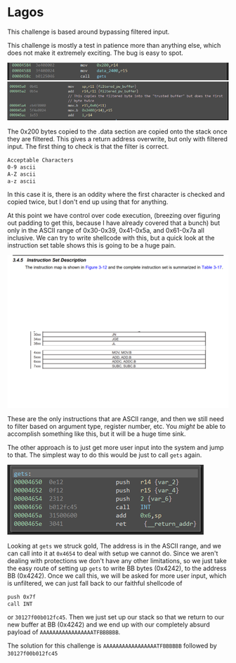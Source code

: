 # Lagos

This challenge is based around bypassing filtered input.

This challenge is mostly a test in patience more than anything else, which does not make it extremely exciting. The bug is easy to spot.

![](images/bug.PNG)
![](images/bug_cont.PNG)

The 0x200 bytes copied to the .data section are copied onto the stack once they are filtered. This gives a return address overwrite, but only with filtered input. The first thing to check is that the filter is correct.

```
Acceptable Characters
0-9 ascii
A-Z ascii
a-z ascii
```

In this case it is, there is an oddity where the first character is checked and copied twice, but I don't end up using that for anything. 

At this point we have control over code execution, (breezing over figuring out padding to get this, because I have already covered that a bunch) but only in the ASCII range of 0x30-0x39, 0x41-0x5a, and 0x61-0x7a all inclusive. We can try to write shellcode with this, but a quick look at the instruction set table shows this is going to be a huge pain.

![](images/instruction_set.png)

These are the only instructions that are ASCII range, and then we still need to filter based on argument type, register number, etc. You *might* be able to accomplish something like this, but it will be a huge time sink.

The other approach is to just get more user input into the system and jump to that. The simplest way to do this would be just to call `gets` again.

![](images/gets.PNG)

Looking at `gets` we struck gold, The address is in the ASCII range, and we can call into it at `0x4654` to deal with setup we cannot do. Since we aren't dealing with protections we don't have any other limitations, so we just take the easy route of setting up `gets` to write  BB bytes (0x4242), to the address BB (0x4242). Once we call this, we will be asked for more user input, which is unfiltered, we can just fall back to our faithful shellcode of 

```
push 0x7f
call INT
```

or `30127f00b012fc45`. Then we just set up our stack so that we return to our new buffer at BB (0x4242) and we end up with our completely absurd payload of `AAAAAAAAAAAAAAAAATFBBBBBB`.

The solution for this challenge is `AAAAAAAAAAAAAAAAATFBBBBBB` followed by `30127f00b012fc45`